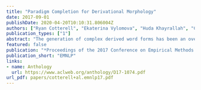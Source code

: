 ```yaml
---
title: "Paradigm Completion for Derivational Morphology"
date: 2017-09-01
publishDate: 2020-04-20T10:10:31.806004Z
authors: ["Ryan Cotterell", "Ekaterina Vylomova", "Huda Khayrallah", "Christo Kirov", "David Yarowsky"]
publication_types: ["1"]
abstract: "The generation of complex derived word forms has been an overlooked problem in NLP; we fill this gap by applying neural sequence-to-sequence models to the task. We overview the theoretical motivation for a paradigmatic treatment of derivational morphology, and introduce the task of derivational paradigm completion as a parallel to inflectional paradigm completion. State-of-the-art neural models adapted from the inflection task are able to learn the range of derivation patterns, and outperform a non-neural baseline by 16.4%. However, due to semantic, historical, and lexical considerations involved in derivational morphology, future work will be needed to achieve performance parity with inflection-generating systems."
featured: false
publication: "*Proceedings of the 2017 Conference on Empirical Methods in Natural Language Processin*"
publication_short: "EMNLP"
links:
- name: Anthology
  url: https://www.aclweb.org/anthology/D17-1074.pdf
url_pdf: papers/cotterell+al.emnlp17.pdf
---
```


